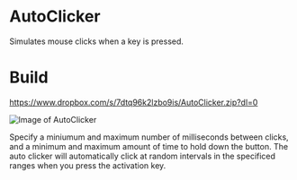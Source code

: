 # AutoClicker
Simulates mouse clicks when a key is pressed.

# Build
https://www.dropbox.com/s/7dtq96k2lzbo9is/AutoClicker.zip?dl=0

![Image of AutoClicker](https://i.imgur.com/AFZXoQi.png)

Specify a miniumum and maximum number of milliseconds between clicks, and a minimum and maximum amount of time to hold down the button.
The auto clicker will automatically click at random intervals in the specificed ranges when you press the activation key. 
